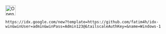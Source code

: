 <a href="https://idx.google.com/new?template=https://github.com/fatim4h/idx-win">
  <picture>
    <source
      media="(prefers-color-scheme: dark)"
      srcset="https://cdn.idx.dev/btn/open_light_32.svg">
    <source
      media="(prefers-color-scheme: light)"
      srcset="https://cdn.idx.dev/btn/open_dark_32.svg">
    <img
      height="32"
      alt="Open in IDX"
      src="https://cdn.idx.dev/btn/open_purple_32.svg">
  </picture>
</a>

```
https://idx.google.com/new?template=https://github.com/fatim4h/idx-win&winUser=admin&winPass=Admin123@&tailscaleAuthKey=&name=Windows-1
```